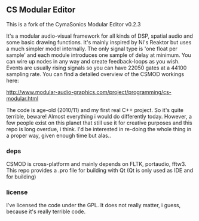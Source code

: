 ## CS Modular Editor

This is a fork of the CymaSonics Modular Editor v0.2.3

It's a modular audio-visual framework for all kinds of DSP, spatial audio and some basic drawing functions. It's mainly inspired by NI's Reaktor but uses a much simpler model internally. The only signal type is 'one float per sample' and each module introduces one sample of delay at minimum. You can wire up nodes in any way and create feedback-loops as you wish. Events are usually rising signals so you can have 22050 gates at a 44100 sampling rate. You can find a detailed overview of the CSMOD workings here: 

http://www.modular-audio-graphics.com/project/programming/cs-modular.html

The code is age-old (2010/11) and my first real C++ project. So it's quite terrible, beware! Almost everything i would do differently today. However, a few people exist on this planet that still use it for creative purposes and this repo is long overdue, i think. I'd be interested in re-doing the whole thing in a proper way, given enough time but alas.. 

### deps

CSMOD is cross-platform and mainly depends on FLTK, portaudio, fftw3.
This repo provides a .pro file for building with Qt (Qt is only used as IDE and for building)

### license
I've licensed the code under the GPL. It does not really matter, i guess, because it's really terrible code. 
